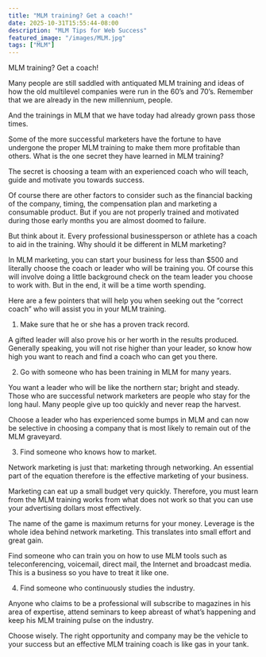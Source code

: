 ```yaml
---
title: "MLM training? Get a coach!"
date: 2025-10-31T15:55:44-08:00
description: "MLM Tips for Web Success"
featured_image: "/images/MLM.jpg"
tags: ["MLM"]
---
```


MLM training? Get a coach!


Many people are still saddled with antiquated MLM training and ideas of how the old multilevel companies were run in the 60’s and 70’s. Remember that we are already in the new millennium, people. 

And the trainings in MLM that we have today had already grown pass those times.

Some of the more successful marketers have the fortune to have undergone the proper MLM training to make them more profitable than others. What is the one secret they have learned in MLM training?

The secret is choosing a team with an experienced coach who will teach, guide and motivate you towards success. 

Of course there are other factors to consider such as the financial backing of the company, timing, the compensation plan and marketing a consumable product. But if you are not properly trained and motivated during those early months you are almost doomed to failure.

But think about it. Every professional businessperson or athlete has a coach to aid in the training. Why should it be different in MLM marketing? 

In MLM marketing, you can start your business for less than $500 and literally choose the coach or leader who will be training you. Of course this will involve doing a little background check on the team leader you choose to work with. But in the end, it will be a time worth spending.

Here are a few pointers that will help you when seeking out the “correct coach” who will assist you in your MLM training.

1. Make sure that he or she has a proven track record.

A gifted leader will also prove his or her worth in the results produced. Generally speaking, you will not rise higher than your leader, so know how high you want to reach and find a coach who can get you there.

2. Go with someone who has been training in MLM for many years.

You want a leader who will be like the northern star; bright and steady. Those who are
successful network marketers are people who stay for the long haul. Many people give up too quickly and never reap the harvest.

Choose a leader who has experienced some bumps in MLM and can now be selective in choosing a company that is most likely to remain out of the MLM graveyard.

3. Find someone who knows how to market.

Network marketing is just that: marketing through networking. An essential part of the equation therefore is the effective marketing of your business.  

Marketing can eat up a small budget very quickly. Therefore, you must learn from the MLM training works from what does not work so that you can use your advertising dollars most effectively. 

The name of the game is maximum returns for your money. Leverage is the whole idea behind network marketing. This translates into small effort and great gain.

Find someone who can train you on how to use MLM tools such as teleconferencing, voicemail, direct mail, the Internet and broadcast media. This is a business so you have to treat it like one.

4. Find someone who continuously studies the industry.

Anyone who claims to be a professional will subscribe to magazines in his area of expertise, attend seminars to keep abreast of what’s happening and keep his MLM training pulse on the industry.

Choose wisely. The right opportunity and company may be the vehicle to your success but an effective MLM training coach is like gas in your tank. 

